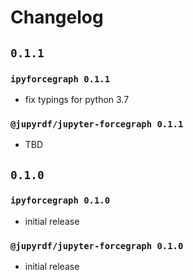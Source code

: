 # Changelog

## `0.1.1`

### `ipyforcegraph 0.1.1`

- fix typings for python 3.7

### `@jupyrdf/jupyter-forcegraph 0.1.1`

- TBD

## `0.1.0`


### `ipyforcegraph 0.1.0`

- initial release

### `@jupyrdf/jupyter-forcegraph 0.1.0`

- initial release
